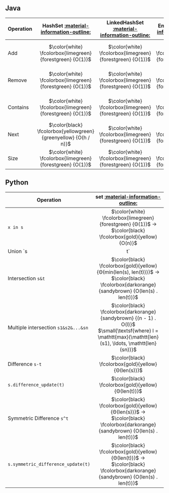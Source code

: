 ## Java

Operation | HashSet [:material-information-outline:][hash_table] | LinkedHashSet [:material-information-outline:][hash_table] | EnumSet [:material-information-outline:][bit_array] | TreeSet [:material-information-outline:][red_black_tree] | CopyOnWriteArraySet [:material-information-outline:][array] | ConcurrentSkipListSet [:material-information-outline:][skip_list]
--- | :---: | :---: | :---: | :---: | :---: | :---:
Add | $\color{white} \fcolorbox{limegreen}{forestgreen} {O(1)}$ | $\color{white} \fcolorbox{limegreen}{forestgreen} {O(1)}$ | $\color{white} \fcolorbox{limegreen}{forestgreen} {O(1)}$ | $\color{black} \fcolorbox{yellowgreen}{greenyellow} {O(log(n))}$ | $\color{black} \fcolorbox{gold}{yellow} {O(n)}$ | $\color{black} \fcolorbox{yellowgreen}{greenyellow} {O(log(n))}$
Remove | $\color{white} \fcolorbox{limegreen}{forestgreen} {O(1)}$ | $\color{white} \fcolorbox{limegreen}{forestgreen} {O(1)}$ | $\color{white} \fcolorbox{limegreen}{forestgreen} {O(1)}$ | $\color{black} \fcolorbox{yellowgreen}{greenyellow} {O(log(n))}$ | $\color{black} \fcolorbox{gold}{yellow} {O(n)}$ | $\color{black} \fcolorbox{yellowgreen}{greenyellow} {O(log(n))}$
Contains | $\color{white} \fcolorbox{limegreen}{forestgreen} {O(1)}$ | $\color{white} \fcolorbox{limegreen}{forestgreen} {O(1)}$ | $\color{white} \fcolorbox{limegreen}{forestgreen} {O(1)}$ | $\color{black} \fcolorbox{yellowgreen}{greenyellow} {O(log(n))}$ | $\color{black} \fcolorbox{gold}{yellow} {O(n)}$ | $\color{black} \fcolorbox{yellowgreen}{greenyellow} {O(log(n))}$
Next | $\color{black} \fcolorbox{yellowgreen}{greenyellow} {O(h / n)}$ | $\color{white} \fcolorbox{limegreen}{forestgreen} {O(1)}$ | $\color{white} \fcolorbox{limegreen}{forestgreen} {O(1)}$ | $\color{black} \fcolorbox{yellowgreen}{greenyellow} {O(log(n))}$ | $\color{white} \fcolorbox{limegreen}{forestgreen} {O(1)}$ | $\color{white} \fcolorbox{limegreen}{forestgreen} {O(1)}$
Size | $\color{white} \fcolorbox{limegreen}{forestgreen} {O(1)}$ | $\color{white} \fcolorbox{limegreen}{forestgreen} {O(1)}$ | $\color{white} \fcolorbox{limegreen}{forestgreen} {O(1)}$ | $\color{white} \fcolorbox{limegreen}{forestgreen} {O(1)}$ | $\color{white} \fcolorbox{limegreen}{forestgreen} {O(1)}$ | $\color{black} \fcolorbox{gold}{yellow} {O(n)}$

## Python

Operation | set [:material-information-outline:][hash_table]
--- | :---:
`x in s` | $\color{white} \fcolorbox{limegreen}{forestgreen} {Θ(1)}$ &rarr; $\color{black} \fcolorbox{gold}{yellow} {O(n)}$
Union `s|t` | $\color{black} \fcolorbox{gold}{yellow} {Θ(len(s) + len(t))}$
Intersection `s&t` | $\color{black} \fcolorbox{gold}{yellow} {Θ(min(len(s), len(t)))}$ &rarr; $\color{black} \fcolorbox{darkorange}{sandybrown} {O(len(s) . len(t))}$
Multiple intersection `s1&s2&...&sn` | $\color{black} \fcolorbox{darkorange}{sandybrown} {(n - 1) . O(l)}$<br>$\small{\textsf{where} l = \mathtt{max}(\mathtt{len}(s1), \ldots, \mathtt{len}(sn))}$
Difference `s-t` | $\color{black} \fcolorbox{gold}{yellow} {Θ(len(s))}$
`s.difference_update(t)` | $\color{black} \fcolorbox{gold}{yellow} {Θ(len(t))}$
Symmetric Difference `s^t` | $\color{black} \fcolorbox{gold}{yellow} {Θ(len(s))}$ &rarr; $\color{black} \fcolorbox{darkorange}{sandybrown} {O(len(s) . len(t))}$
`s.symmetric_difference_update(t)` | $\color{black} \fcolorbox{gold}{yellow} {Θ(len(t))}$ &rarr; $\color{black} \fcolorbox{darkorange}{sandybrown} {O(len(s) . len(t))}$

[array]: https://en.wikipedia.org/wiki/Array_(data_structure) "Array"
[bit_array]: https://en.wikipedia.org/wiki/Bit_array "Bit array"
[hash_table]: https://en.wikipedia.org/wiki/Hash_table "Hash table"
[red_black_tree]: https://en.wikipedia.org/wiki/Red-black_tree "Red-black tree"
[skip_list]: https://en.wikipedia.org/wiki/Skip_list "Skip list"
